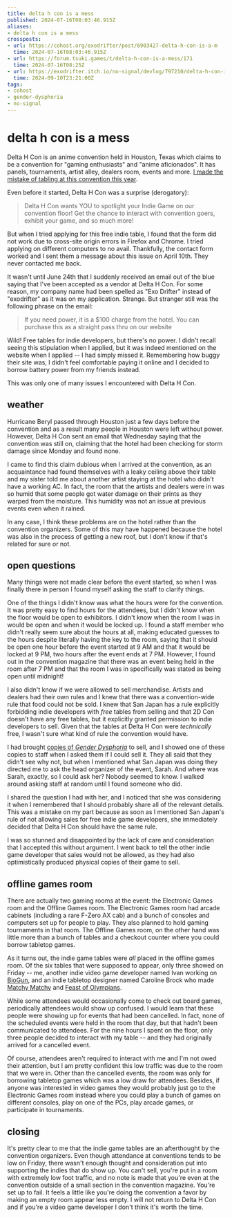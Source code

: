 ```yaml
---
title: delta h con is a mess
published: 2024-07-16T08:03:46.915Z
aliases:
- delta h con is a mess
crossposts:
- url: https://cohost.org/exodrifter/post/6903427-delta-h-con-is-a-m
  time: 2024-07-16T08:03:46.915Z
- url: https://forum.tsuki.games/t/delta-h-con-is-a-mess/171
  time: 2024-07-16T08:25Z
- url: https://exodrifter.itch.io/no-signal/devlog/797210/delta-h-con-is-a-mess
  time: 2024-09-10T23:21:00Z
tags:
- cohost
- gender-dysphoria
- no-signal
---
```


# delta h con is a mess

Delta H Con is an anime convention held in Houston, Texas which claims to be a convention for "gaming enthusiasts" and "anime aficionados". It has panels, tournaments, artist alley, dealers room, events and more. [I made the mistake of tabling at this convention this year](20240712170630.md).

Even before it started, Delta H Con was a surprise (derogatory):

> Delta H Con wants YOU to spotlight your Indie Game on our convention floor! Get the chance to interact with convention goers, exhibit your game, and so much more!

But when I tried applying for this free indie table, I found that the form did not work due to cross-site origin errors in Firefox and Chrome. I tried applying on different computers to no avail. Thankfully, the contact form worked and I sent them a message about this issue on April 10th. They never contacted me back.

It wasn't until June 24th that I suddenly received an email out of the blue saying that I've been accepted as a vendor at Delta H Con. For some reason, my company name had been spelled as "Exo Drifter" instead of "exodrifter" as it was on my application. Strange. But stranger still was the following phrase on the email:

> If you need power, it is a $100 charge from the hotel. You can purchase this as a straight pass thru on our website

Wild! Free tables for indie developers, but there's no power. I didn't recall seeing this stipulation when I applied, but it was indeed mentioned on the website when I applied -- I had simply missed it. Remembering how buggy their site was, I didn't feel comfortable paying it online and I decided to borrow battery power from my friends instead.

This was only one of many issues I encountered with Delta H Con.

## weather

Hurricane Beryl passed through Houston just a few days before the convention and as a result many people in Houston were left without power. However, Delta H Con sent an email that Wednesday saying that the convention was still on, claiming that the hotel had been checking for storm damage since Monday and found none.

I came to find this claim dubious when I arrived at the convention, as an acquaintance had found themselves with a leaky ceiling above their table and my sister told me about another artist staying at the hotel who didn't have a working AC. In fact, the room that the artists and dealers were in was so humid that some people got water damage on their prints as they warped from the moisture. This humidity was not an issue at previous events even when it rained.

In any case, I think these problems are on the hotel rather than the convention organizers. Some of this may have happened because the hotel was also in the process of getting a new roof, but I don't know if that's related for sure or not.

## open questions

Many things were not made clear before the event started, so when I was finally there in person I found myself asking the staff to clarify things.

One of the things I didn't know was what the hours were for the convention. It was pretty easy to find hours for the attendees, but I didn't know when the floor would be open to exhibitors. I didn't know when the room I was in would be open and when it would be locked up. I found a staff member who didn't really seem sure about the hours at all, making educated guesses to the hours despite literally having the key to the room, saying that it should be open one hour before the event started at 9 AM and that it would be locked at 9 PM, two hours after the event ends at 7 PM. However, I found out in the convention magazine that there was an event being held in the room after 7 PM and that the room I was in specifically was stated as being open until midnight!

I also didn't know if we were allowed to sell merchandise. Artists and dealers had their own rules and I knew that there was a convention-wide rule that food could not be sold. I knew that San Japan has a rule explicitly forbidding indie developers with _free_ tables from selling and that 2D Con doesn't have any free tables, but it explicitly granted permission to indie developers to sell. Given that the tables at Delta H Con were _technically_ free, I wasn't sure what kind of rule the convention would have.

I had brought [copies of _Gender Dysphoria_](20240310095021.md) to sell, and I showed one of these copies to staff when I asked them if I could sell it. They all said that they didn't see why not, but when I mentioned what San Japan was doing they directed me to ask the head organizer of the event, Sarah. And where was Sarah, exactly, so I could ask her? Nobody seemed to know. I walked around asking staff at random until I found someone who did.

I shared the question I had with her, and I noticed that she was considering it when I remembered that I should probably share all of the relevant details. This was a mistake on my part because as soon as I mentioned San Japan's rule of not allowing sales for free indie game developers, she immediately decided that Delta H Con should have the same rule.

I was so stunned and disappointed by the lack of care and consideration that I accepted this without argument. I went back to tell the other indie game developer that sales would not be allowed, as they had also optimistically produced physical copies of their game to sell.

## offline games room

There are actually two gaming rooms at the event: the Electronic Games room and the Offline Games room. The Electronic Games room had arcade cabinets (including a rare F-Zero AX cab) and a bunch of consoles and computers set up for people to play. They also planned to hold gaming tournaments in that room. The Offline Games room, on the other hand was little more than a bunch of tables and a checkout counter where you could borrow tabletop games.

As it turns out, the indie game tables were _all_ placed in the offline games room. Of the six tables that were supposed to appear, only three showed on Friday -- me, another indie video game developer named Ivan working on [BioGun](https://store.steampowered.com/app/1219240/BioGun/), and an indie tabletop designer named Caroline Brock who made [Matchy Matchy](https://boardgamegeek.com/boardgame/377888/matchy-matchy) and [Feast of Olympians](https://boardgamegeek.com/boardgame/377889/feast-of-olympians).

While some attendees would occasionally come to check out board games, periodically attendees would show up confused. I would learn that these people were showing up for events that had been cancelled. In fact, none of the scheduled events were held in the room that day, but that hadn't been communicated to attendees. For the nine hours I spent on the floor, only three people decided to interact with my table -- and they had originally arrived for a cancelled event.

Of course, attendees aren't required to interact with me and I'm not owed their attention, but I am pretty confident this low traffic was due to the room that we were in. Other than the cancelled events, the room was only for borrowing tabletop games which was a low draw for attendees. Besides, if anyone was interested in video games they would probably just go to the Electronic Games room instead where you could play a bunch of games on different consoles, play on one of the PCs, play arcade games, or participate in tournaments.

## closing

It's pretty clear to me that the indie game tables are an afterthought by the convention organizers. Even though attendance at conventions tends to be low on Friday, there wasn't enough thought and consideration put into supporting the indies that do show up. You can't sell, you're put in a room with extremely low foot traffic, and no note is made that you're even at the convention outside of a small section in the convention magazine. You're set up to fail. It feels a little like you're doing the convention a favor by making an empty room appear less empty. I will not return to Delta H Con and if you're a video game developer I don't think it's worth the time.

